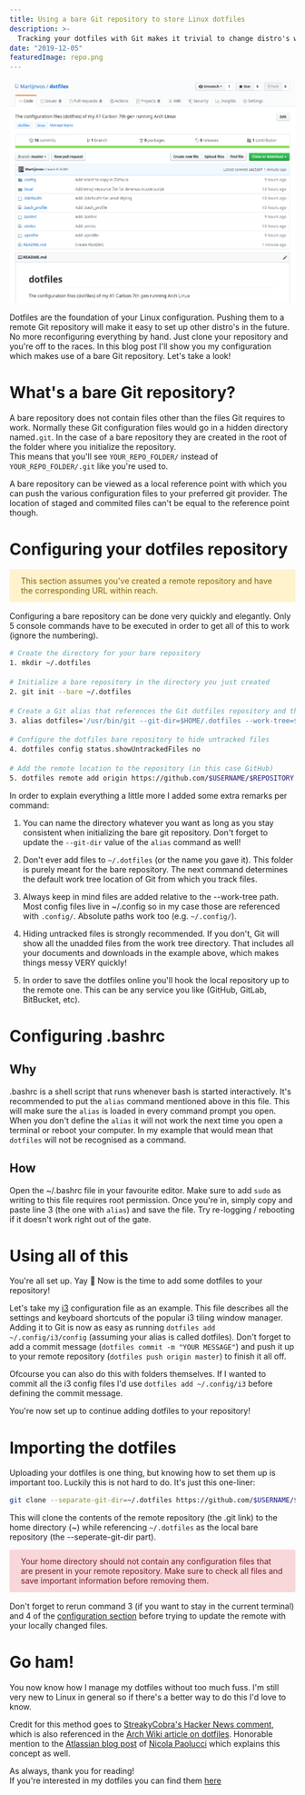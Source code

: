 ```yaml
---
title: Using a bare Git repository to store Linux dotfiles
description: >-
  Tracking your dotfiles with Git makes it trivial to change distro's without having to manually reconfigure your setup. Here's how I do this efficiently!
date: "2019-12-05"
featuredImage: repo.png
---
```


![My own dotfiles repository](./repo.png)

Dotfiles are the foundation of your Linux configuration. Pushing them to a remote Git repository will make it easy to set up other distro's in the future. No more reconfiguring everything by hand. Just clone your repository and you're off to the races. In this blog post I'll show you my configuration which makes use of a bare Git repository. Let's take a look!

# What's a bare Git repository?
A bare repository does not contain files other than the files Git requires to work. Normally these Git configuration files would go in a hidden directory named```.git```. In the case of a bare repository they are created in the root of the folder where you initialize the repository.  
This means that you'll see ```YOUR_REPO_FOLDER/``` instead of ```YOUR_REPO_FOLDER/.git``` like you're used to.

A bare repository can be viewed as a local reference point with which you can push the various configuration files to your preferred git provider. The location of staged and commited files can't be equal to the reference point though.

# Configuring your dotfiles repository

<div style="color: #856404; background-color: #fff3cd; border-color: #ffeeba; padding: .75rem 1.25rem; margin-bottom: 1rem; border: 1px solid transparent border-top-color: transparent; border-right-color: transparent; border-bottom-color: transparent; border-left-color: transparent; border-radius: .25rem;" role="alert">
  This section assumes you've created a remote repository and have the corresponding URL within reach.
</div>

Configuring a bare repository can be done very quickly and elegantly. Only 5 console commands have to be executed in order to get all of this to work (ignore the numbering).

```bash
# Create the directory for your bare repository
1. mkdir ~/.dotfiles

# Initialize a bare repository in the directory you just created
2. git init --bare ~/.dotfiles

# Create a Git alias that references the Git dotfiles repository and the local root directory from which Git adds files by default
3. alias dotfiles='/usr/bin/git --git-dir=$HOME/.dotfiles --work-tree=$HOME'

# Configure the dotfiles bare repository to hide untracked files
4. dotfiles config status.showUntrackedFiles no

# Add the remote location to the repository (in this case GitHub) 
5. dotfiles remote add origin https://github.com/$USERNAME/$REPOSITORY.git
```

In order to explain everything a little more I added some extra remarks per command:

1. You can name the directory whatever you want as long as you stay consistent when initializing the bare git repository. Don't forget to update the ```--git-dir``` value of the ```alias``` command as well!

2. Don't ever add files to ```~/.dotfiles``` (or the name you gave it). This folder is purely meant for the bare repository. The next command determines the default work tree location of Git from which you track files.

3. Always keep in mind files are added relative to the --work-tree path. Most config files live in ~/.config so in my case those are referenced with ```.config/```. Absolute paths work too (e.g. ```~/.config/```).

4. Hiding untracked files is strongly recommended. If you don't, Git will show all the unadded files from the work tree directory. That includes all your documents and downloads in the example above, which makes things messy VERY quickly!

5. In order to save the dotfiles online you'll hook the local repository up to the remote one. This can be any service you like (GitHub, GitLab, BitBucket, etc).

# Configuring .bashrc

## Why
.bashrc is a shell script that runs whenever bash is started interactively. It's recommended to put the ```alias``` command mentioned above in this file. 
This will make sure the ```alias``` is loaded in every command prompt you open. When you don't define the ```alias``` it will not work the next time you open a terminal or reboot your computer. In my example that would mean that ```dotfiles``` will not be recognised as a command.

## How
Open the ~/.bashrc file in your favourite editor. Make sure to add ```sudo``` as writing to this file requires root permission. Once you're in, simply copy and paste line 3 (the one with ```alias```) and save the file.
Try re-logging / rebooting if it doesn't work right out of the gate.

# Using all of this
You're all set up. Yay 🎉
Now is the time to add some dotfiles to your repository!

Let's take my [i3](https://i3wm.org/docs/userguide.html) configuration file as an example. This file describes all the settings and keyboard shortcuts of the popular i3 tiling window manager.  
Adding it to Git is now as easy as running ```dotfiles add ~/.config/i3/config``` (assuming your alias is called dotfiles). Don't forget to add a commit message (```dotfiles commit -m "YOUR MESSAGE"```) and push it up to your remote repository (```dotfiles push origin master```) to finish it all off.

Ofcourse you can also do this with folders themselves. If I wanted to commit all the i3 config files I'd use ```dotfiles add ~/.config/i3``` before defining the commit message.

You're now set up to continue adding dotfiles to your repository!

# Importing the dotfiles
Uploading your dotfiles is one thing, but knowing how to set them up is important too. Luckily this is not hard to do. It's just this one-liner:

```bash
git clone --separate-git-dir=~/.dotfiles https://github.com/$USERNAME/$REPOSITORY.git ~
```
This will clone the contents of the remote repository (the .git link) to the home directory (~) while referencing ```~/.dotfiles``` as the local bare repository (the --seperate-git-dir part).

<div style="color: #721c24; background-color: #f8d7da; border-color: #f5c6cb; padding: .75rem 1.25rem; margin-bottom: 1rem; border: 1px solid transparent border-top-color: transparent; border-right-color: transparent; border-bottom-color: transparent; border-left-color: transparent; border-radius: .25rem;" role="alert">
  Your home directory should not contain any configuration files that are present in your remote repository. Make sure to check all files and save important information before removing them.
</div>

Don't forget to rerun command 3 (if you want to stay in the current terminal) and 4 of the [configuration section](#configuring-your-dotfiles-repository) before trying to update the remote with your locally changed files.

# Go ham!
You now know how I manage my dotfiles without too much fuss. I'm still very new to Linux in general so if there's a better way to do this I'd love to know.

Credit for this method goes to [StreakyCobra's Hacker News comment](https://news.ycombinator.com/item?id=11070797), which is also referenced in the [Arch Wiki article on dotfiles](https://wiki.archlinux.org/index.php/Dotfiles#Tracking_dotfiles_directly_with_Git). 
Honorable mention to the [Atlassian blog post](https://www.atlassian.com/git/tutorials/dotfiles) of [Nicola Paolucci](https://twitter.com/durdn) which explains this concept as well.

As always, thank you for reading!  
If you're interested in my dotfiles you can find them [here](https://github.com/Martijnvos/dotfiles/tree/master)